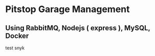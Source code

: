 # Pitstop Garage Management

## Using RabbitMQ, Nodejs ( express ), MySQL, Docker

t e s t   s n y k 
 
 
